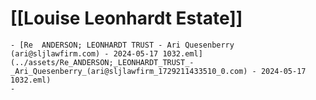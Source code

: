 # [[Louise Leonhardt Estate]]
	- [Re  ANDERSON; LEONHARDT TRUST - Ari Quesenberry (ari@sljlawfirm.com) - 2024-05-17 1032.eml](../assets/Re_ANDERSON;_LEONHARDT_TRUST_-_Ari_Quesenberry_(ari@sljlawfirm_1729211433510_0.com) - 2024-05-17 1032.eml)
	-